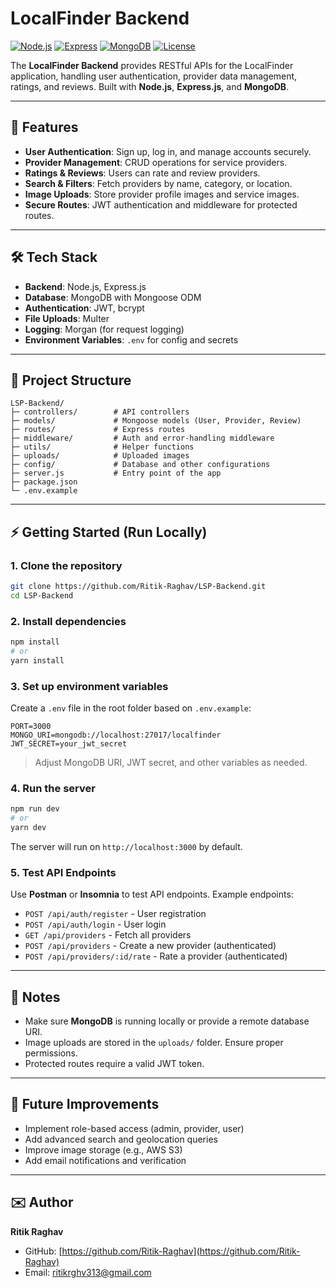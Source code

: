 # LocalFinder Backend

[![Node.js](https://img.shields.io/badge/Node.js-18-green?logo=node.js)](https://nodejs.org/)
[![Express](https://img.shields.io/badge/Express.js-4-lightgrey?logo=express)](https://expressjs.com/)
[![MongoDB](https://img.shields.io/badge/MongoDB-6-green?logo=mongodb)](https://www.mongodb.com/)
[![License](https://img.shields.io/badge/License-MIT-blue)](LICENSE)

The **LocalFinder Backend** provides RESTful APIs for the LocalFinder application, handling user authentication, provider data management, ratings, and reviews. Built with **Node.js**, **Express.js**, and **MongoDB**.

---

## 🌟 Features

* **User Authentication**: Sign up, log in, and manage accounts securely.
* **Provider Management**: CRUD operations for service providers.
* **Ratings & Reviews**: Users can rate and review providers.
* **Search & Filters**: Fetch providers by name, category, or location.
* **Image Uploads**: Store provider profile images and service images.
* **Secure Routes**: JWT authentication and middleware for protected routes.

---

## 🛠️ Tech Stack

* **Backend**: Node.js, Express.js
* **Database**: MongoDB with Mongoose ODM
* **Authentication**: JWT, bcrypt
* **File Uploads**: Multer
* **Logging**: Morgan (for request logging)
* **Environment Variables**: `.env` for config and secrets

---

## 📂 Project Structure

```
LSP-Backend/
├─ controllers/        # API controllers
├─ models/             # Mongoose models (User, Provider, Review)
├─ routes/             # Express routes
├─ middleware/         # Auth and error-handling middleware
├─ utils/              # Helper functions
├─ uploads/            # Uploaded images
├─ config/             # Database and other configurations
├─ server.js           # Entry point of the app
├─ package.json
└─ .env.example
```

---

## ⚡ Getting Started (Run Locally)

### 1. Clone the repository

```bash
git clone https://github.com/Ritik-Raghav/LSP-Backend.git
cd LSP-Backend
```

### 2. Install dependencies

```bash
npm install
# or
yarn install
```

### 3. Set up environment variables

Create a `.env` file in the root folder based on `.env.example`:

```env
PORT=3000
MONGO_URI=mongodb://localhost:27017/localfinder
JWT_SECRET=your_jwt_secret
```

> Adjust MongoDB URI, JWT secret, and other variables as needed.

### 4. Run the server

```bash
npm run dev
# or
yarn dev
```

The server will run on `http://localhost:3000` by default.

### 5. Test API Endpoints

Use **Postman** or **Insomnia** to test API endpoints. Example endpoints:

* `POST /api/auth/register` - User registration
* `POST /api/auth/login` - User login
* `GET /api/providers` - Fetch all providers
* `POST /api/providers` - Create a new provider (authenticated)
* `POST /api/providers/:id/rate` - Rate a provider (authenticated)

---

## 📌 Notes

* Make sure **MongoDB** is running locally or provide a remote database URI.
* Image uploads are stored in the `uploads/` folder. Ensure proper permissions.
* Protected routes require a valid JWT token.

---

## 🚀 Future Improvements

* Implement role-based access (admin, provider, user)
* Add advanced search and geolocation queries
* Improve image storage (e.g., AWS S3)
* Add email notifications and verification

---

## ✉️ Author

**Ritik Raghav**

* GitHub: [https://github.com/Ritik-Raghav](https://github.com/Ritik-Raghav)
* Email: [ritikrghv313@gmail.com](mailto:ritikrghv313@gmail.com)
